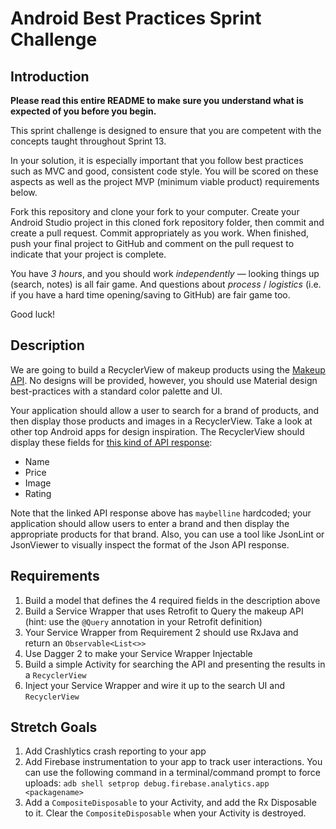 # Android Best Practices Sprint Challenge

## Introduction

**Please read this entire README to make sure you understand what is expected of you before you begin.**

This sprint challenge is designed to ensure that you are competent with the concepts taught throughout Sprint 13.

In your solution, it is especially important that you follow best practices such as MVC and good, consistent code style. You will be scored on these aspects as well as the project MVP (minimum viable product) requirements below.

Fork this repository and clone your fork to your computer. Create your Android Studio project in this cloned fork repository folder, then commit and create a pull request. Commit appropriately as you work. When finished, push your final project to GitHub and comment on the pull request to indicate that your project is complete.

You have *3 hours*, and you should work *independently* — looking things up (search, notes) is all fair game. And questions about *process* / *logistics* (i.e. if you have a hard time opening/saving to GitHub) are fair game too.

Good luck!

## Description

We are going to build a RecyclerView of makeup products using the [Makeup API](https://makeup-api.herokuapp.com/). No designs will be provided, however, you should use Material design best-practices with a standard color palette and UI.

Your application should allow a user to search for a brand of products, and then display those products and images in a RecyclerView. Take a look at other top Android apps for design inspiration. The RecyclerView should display these fields for [this kind of API response](http://makeup-api.herokuapp.com/api/v1/products.json?brand=maybelline):
* Name
* Price
* Image
* Rating

Note that the linked API response above has `maybelline` hardcoded; your application should allow users to enter a brand and then display the appropriate products for that brand. Also, you can use a tool like JsonLint or JsonViewer to visually inspect the format of the Json API response.

## Requirements
1. Build a model that defines the 4 required fields in the description above
2. Build a Service Wrapper that uses Retrofit to Query the makeup API (hint: use the `@Query` annotation in your Retrofit definition)
3. Your Service Wrapper from Requirement 2 should use RxJava and return an `Observable<List<>>`
4. Use Dagger 2 to make your Service Wrapper Injectable
5. Build a simple Activity for searching the API and presenting the results in a `RecyclerView`
6. Inject your Service Wrapper and wire it up to the search UI and `RecyclerView`

## Stretch Goals
1. Add Crashlytics crash reporting to your app
2. Add Firebase instrumentation to your app to track user interactions. You can use the following command in a terminal/command prompt to force uploads: `adb shell setprop debug.firebase.analytics.app <packagename>`
3. Add a `CompositeDisposable` to your Activity, and add the Rx Disposable to it. Clear the `CompositeDisposable` when your Activity is destroyed.  
